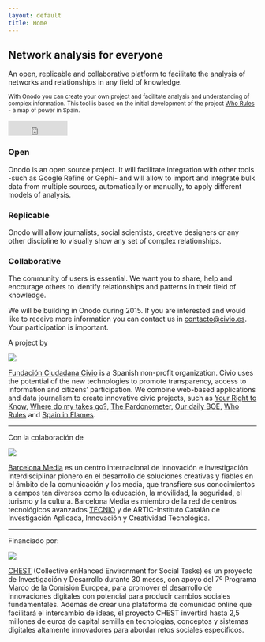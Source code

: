 ```yaml
---
layout: default
title: Home
---
```


<div class="jumbotron">
  <div class="container">
    <div class="row">
      <div class="col-md-8 col-md-offset-2 text-center">
        <h2>Network analysis for everyone</h2>
        <p>An open, replicable and collaborative platform to facilitate the analysis of networks and relationships in any field of knowledge.</p>
        <p><small>With Onodo you can create your own project and facilitate analysis and understanding of complex information. This tool is based on the initial development of the project <a href="http://quienmanda.es" target="_blank" title="Who Rules">Who Rules</a> - a map of power in Spain.</small></p>
        <iframe src="https://ghbtns.com/github-btn.html?user=civio&repo=onodo.org&type=star&count=true&size=large" frameborder="0" scrolling="0" width="120px" height="30px"></iframe>
      </div>
    </div>
  </div>
</div>

<div class="main-description container">
  <div class="row">
    <div class="main-description-item col-md-4">
      <span class="icon icon-abierta"></span>
      <h3>Open</h3>
      <p>Onodo is an open source project. It will facilitate integration with other tools -such as Google Refine or Gephi- and will allow to import and integrate bulk data from multiple sources, automatically or manually, to apply different models of analysis.</p>
    </div>
    <div class="main-description-item col-md-4">
      <span class="icon icon-replicable"></span>
      <h3>Replicable</h3>
      <p>Onodo will allow journalists, social scientists, creative designers or any other discipline to visually show any set of complex relationships.</p>
   </div>
    <div class="main-description-item col-md-4">
      <span class="icon icon-colaborativa"></span>
      <h3>Collaborative</h3>
      <p>The community of users is essential. We want you to share, help and encourage others to identify relationships and patterns in their field of knowledge.</p>
    </div>
  </div>
  <div class="row text-center">
    <div class="well">We will be building in Onodo during 2015. If you are interested and would like to receive more information you can contact us in <a href="mailto:contacto@civio.es">contacto@civio.es</a>. Your participation is important.
    </div>
  </div>
</div>

<div class="partners">
  <div class="container">
    <div class="row">
      <div class="col-md-6 col-md-offset-3">
        <p class="partners-title">A project by</p>
        <a href="http://www.civio.es" class="icon" target="_blank" title="Fundación Ciudadana Civio"><img src="{{ site.baseurl }}/public/img/logo-civio.png"></a>
        <p class="partner"><a href="http://www.civio.es" target="_blank" title="Fundación Ciudadana Civio">Fundación Ciudadana Civio</a> is a Spanish non-profit organization. Civio uses the potential of the new technologies to promote transparency, access to information and citizens’ participation. We combine web-based applications and data journalism to create innovative civic projects, such as <a href="http://tuderechoasaber.es/" target="_blank" title="Your Right to Know">Your Right to Know</a>, <a href="http://dondevanmisimpuestos.es/" target="_blank" title="Where do my takes go?">Where do my takes go?</a>, <a href="http://www.elindultometro.es/index.html" target="_blank" title="The Pardonometer">The Pardonometer</a>, <a href="http://elboenuestrodecadadia.com/" target="_blank" title="Our daily BOE">Our daily BOE</a>, <a href="http://quienmanda.es" target="_blank" title="Who Rules">Who Rules</a> and <a href="http://www.espanaenllamas.es/" target="_blank" title="Spain in Flames">Spain in Flames</a>.</p>
      </div>
    </div>
    <hr>
    <div class="row">
      <div class="col-md-6 col-md-offset-3">
        <p class="partners-title">Con la colaboración de</p>
        <a href="http://www.barcelonamedia.org" class="icon" target="_blank" title="Barcelona Media"><img src="{{ site.baseurl }}/public/img/logo-barcelonamedia.png"></a>
        <p class="partner"><a href="http://www.barcelonamedia.org" target="_blank" title="Barcelona Media">Barcelona Media</a> es un centro internacional de innovación e investigación interdisciplinar pionero en el desarrollo de soluciones creativas y fiables en el ámbito de la comunicación y los media, que transfiere sus conocimientos a campos tan diversos como la educación, la movilidad, la seguridad, el turismo y la cultura. Barcelona Media es miembro de la red de centros tecnológicos avanzados <a href="http://accio.gencat.cat/cat/innovacio-tecnologica/tecnio/index.jsp" target="_blank" title="TECNIO">TECNIO</a> y de ARTIC-Instituto Catalán de Investigación Aplicada, Innovación y Creatividad Tecnológica.</p>
      </div>
    </div>
    <hr>
    <div class="row">
      <div class="col-md-6 col-md-offset-3">
        <p class="partners-title">Financiado por:</p>
        <a href="http://www.chest-project.eu/" class="icon" target="_blank" title="CHEST (Collective enHanced Environment for Social Tasks)"><img src="{{ site.baseurl }}/public/img/logo-chest.png"></a>
        <p class="partner"><a href="http://www.chest-project.eu/" target="_blank" title="CHEST (Collective enHanced Environment for Social Tasks)">CHEST</a> (Collective enHanced Environment for Social Tasks) es un proyecto de Investigación y Desarrollo durante 30 meses, con apoyo del 7º Programa Marco de la Comisión Europea, para promover el desarrollo de innovaciones digitales con potencial para producir cambios sociales fundamentales. Además de crear una plataforma de comunidad online que facilitará el intercambio de ideas, el proyecto CHEST invertirá hasta 2,5 millones de euros de capital semilla en tecnologías, conceptos y sistemas digitales altamente innovadores para abordar retos sociales específicos.</p>
      </div>
    </div>
  </div>
</div>
